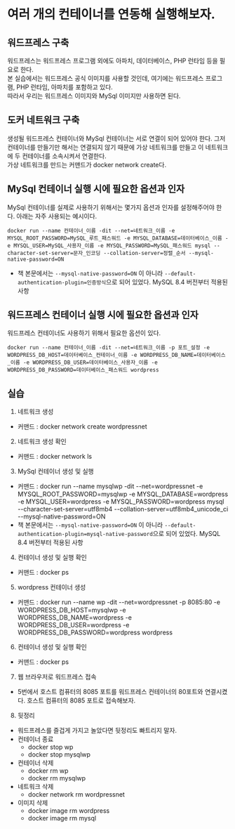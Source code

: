 # 여러 개의 컨테이너를 연동해 실행해보자.
## 워드프레스 구축
워드프레스는 워드프레스 프로그램 외에도 아파치, 데이터베이스, PHP 런타임 등을 필요로 한다.  
본 실습에서는 워드프레스 공식 이미지를 사용할 것인데, 여기에는 워드프레스 프로그램, PHP 런타임, 아파치를 포함하고 있다.  
따라서 우리는 워드프레스 이미지와 MySql 이미지만 사용하면 된다.

## 도커 네트워크 구축
생성될 워드프레스 컨테이너와 MySql 컨테이너는 서로 연결이 되어 있어야 한다. 그저 컨테이너를 만들기만 해서는 연결되지 않기 때문에 가상 네트워크를 만들고 이 네트워크에 두 컨테이너를 소속시켜서 연결한다.  
가상 네트워크를 만드는 커맨드가 docker network create다.

## MySql 컨테이너 실행 시에 필요한 옵션과 인자
MySql 컨테이너를 실제로 사용하기 위해서는 몇가지 옵션과 인자를 설정해주어야 한다. 아래는 자주 사용되는 예시이다.
```
docker run --name 컨테이너_이름 -dit --net=네트워크_이름 -e MYSQL_ROOT_PASSWORD=MySQL_루트_패스워드 -e MYSQL_DATABASE=데이터베이스_이름 -e MYSQL_USER=MySQL_사용자_이름 -e MYSQL_PASSWORD=MySQL_패스워드 mysql --character-set-server=문자_인코딩 --collation-server=정렬_순서 --mysql-native-password=ON
```
- 책 본문에서는 `--mysql-native-password=ON` 이 아니라 `--default-authentication-plugin=인증방식`으로 되어 있었다. MySQL 8.4 버전부터 적용된 사항

## 워드프레스 컨테이너 실행 시에 필요한 옵션과 인자
워드프레스 컨테이너도 사용하기 위해서 필요한 옵션이 있다.
```
docker run --name 컨테이너_이름 -dit --net=네트워크_이름 -p 포트_설정 -e WORDPRESS_DB_HOST=데이터베이스_컨테이너_이름 -e WORDPRESS_DB_NAME=데이터베이스_이름 -e WORDPRESS_DB_USER=데이터베이스_사용자_이름 -e WORDPRESS_DB_PASSWORD=데이터베이스_패스워드 wordpress
```

## 실습
1. 네트워크 생성
- 커맨드 : docker network create wordpressnet

2. 네트워크 생성 확인
- 커맨드 : docker network ls

3. MySql 컨테이너 생성 및 실행
- 커맨드 : docker run --name mysqlwp -dit --net=wordpressnet -e MYSQL_ROOT_PASSWORD=mysqlwp -e MYSQL_DATABASE=wordpress -e MYSQL_USER=wordpress -e MYSQL_PASSWORD=wordpress mysql --character-set-server=utf8mb4 --collation-server=utf8mb4_unicode_ci --mysql-native-password=ON
- 책 본문에서는 `--mysql-native-password=ON` 이 아니라 `--default-authentication-plugin=mysql-native-password`으로 되어 있었다. MySQL 8.4 버전부터 적용된 사항

4. 컨테이너 생성 및 실행 확인
- 커맨드 : docker ps

5. wordpress 컨테이너 생성
- 커맨드 : docker run --name wp -dit --net=wordpressnet -p 8085:80 -e WORDPRESS_DB_HOST=mysqlwp -e WORDPRESS_DB_NAME=wordpress -e WORDPRESS_DB_USER=wordpress -e WORDPRESS_DB_PASSWORD=wordpress wordpress

6. 컨테이너 생성 및 실행 확인
- 커맨드 : docker ps

7. 웹 브라우저로 워드프레스 접속
- 5번에서 호스트 컴퓨터의 8085 포트를 워드프레스 컨테이너의 80포트와 연결시켰다. 호스트 컴퓨터의 8085 포트로 접속해보자. 

8. 뒷정리
- 워드프레스를 즐겁게 가지고 놀았다면 뒷정리도 빠트리지 말자.
- 컨테이너 종료
  - docker stop wp
  - docker stop mysqlwp
- 컨테이너 삭제
  - docker rm wp
  - docker rm mysqlwp
- 네트워크 삭제
  - docker network rm wordpressnet
- 이미지 삭제
  - docker image rm wordpress
  - docker image rm mysql
